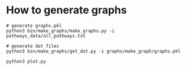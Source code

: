 # How to generate graphs 

```commandline
# generate graphs.pkl
python3 bin/make_graphs/make_graphs.py -i pathways_data/all_pathways.txt

# generate dot files
python3 bin/make_graphs/get_dot.py -i graphs/make_graph/graphs.pkl

python3 plot.py
```